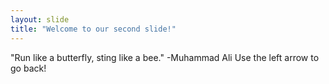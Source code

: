 ```yaml
---
layout: slide 
title: "Welcome to our second slide!"
---
```

"Run like a butterfly, sting like a bee." -Muhammad Ali 
Use the left arrow to go back!
